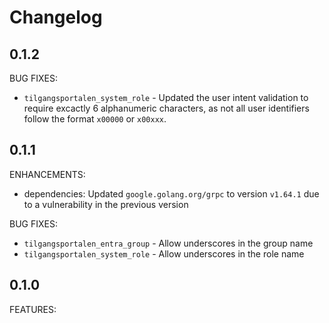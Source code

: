# Changelog

## 0.1.2

BUG FIXES:

- `tilgangsportalen_system_role` - Updated the user intent validation to
  require excactly 6 alphanumeric characters, as not all user identifiers follow
  the format `x00000` or `x00xxx`.

## 0.1.1

ENHANCEMENTS:

- dependencies: Updated `google.golang.org/grpc` to version `v1.64.1` due to a
  vulnerability in the previous version

BUG FIXES:

- `tilgangsportalen_entra_group` - Allow underscores in the group name
- `tilgangsportalen_system_role` - Allow underscores in the role name

## 0.1.0

FEATURES:
